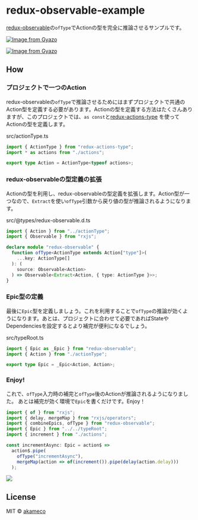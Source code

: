# redux-observable-example

[redux-observable](https://github.com/redux-observable/redux-observable)の`ofType`でActionの型を完全に推論させるサンプルです。

[![Image from Gyazo](https://i.gyazo.com/7cb37829a8f85b8240232b49e35690d5.png)](https://gyazo.com/7cb37829a8f85b8240232b49e35690d5)

[![Image from Gyazo](https://i.gyazo.com/b5c8b2cc160799dc8526d7ab1f6339b6.png)](https://gyazo.com/b5c8b2cc160799dc8526d7ab1f6339b6)

## How

### プロジェクトで一つのAction
redux-observableの`ofType`で推論させるためにはまずプロジェクトで共通のAction型を定義する必要があります。Actionの型を定義する方法はたくさんありますが、このプロジェクトでは、`as const`と[redux-actions-type](https://github.com/akameco/redux-actions-type) を使ってActionの型を定義します。

src/actionType.ts

```ts
import { ActionType } from "redux-actions-type";
import * as actions from "./actions";

export type Action = ActionType<typeof actions>;
```

### redux-observableの型定義の拡張
Actionの型を利用し、redux-observableの型定義を拡張します。Action型が一つなので、`Extract`を使い`ofType`引数から戻り値の型が推論されるようになります。

src/@types/redux-observable.d.ts

```ts
import { Action } from "../actionType";
import { Observable } from "rxjs";

declare module "redux-observable" {
  function ofType<ActionType extends Action["type"]>(
    ...key: ActionType[]
  ): (
    source: Observable<Action>
  ) => Observable<Extract<Action, { type: ActionType }>>;
}
```

### Epic型の定義

最後に`Epic`型を定義しましょう。これを利用することで`ofType`の推論が効くようになります。あとは、プロジェクトに合わせて必要であればStateやDependenciesを設定するとより補完が便利になるでしょう。

src/typeRoot.ts

```ts
import { Epic as _Epic } from "redux-observable";
import { Action } from "./actionType";

export type Epic = _Epic<Action, Action>;
```

### Enjoy!
これで、`ofType`入力時の補完と`ofType`後のActionが推論されるようになりました。
あとは補完が効く環境で`Epic`を書くだけです。Enjoy！

```ts
import { of } from "rxjs";
import { delay, mergeMap } from "rxjs/operators";
import { combineEpics, ofType } from "redux-observable";
import { Epic } from "../../typeRoot";
import { increment } from "./actions";

const incrementAsync: Epic = action$ =>
  action$.pipe(
    ofType("incrementAsync"),
    mergeMap(action => of(increment()).pipe(delay(action.delay)))
  );
```

![](https://thumbs.gfycat.com/TangibleDeafeningAnophelesmosquito-small.gif)

## License

MIT © [akameco](http://akameco.github.io)
